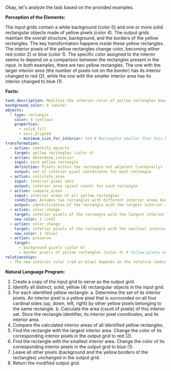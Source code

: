 Okay, let's analyze the task based on the provided examples.

**Perception of the Elements:**

The input grids contain a white background (color 0) and one or more solid rectangular objects made of yellow pixels (color 4). The output grids maintain the overall structure, background, and the borders of the yellow rectangles. The key transformation happens *inside* these yellow rectangles. The interior pixels of the yellow rectangles change color, becoming either red (color 2) or blue (color 1). The specific color assigned to the interior seems to depend on a comparison between the rectangles present in the input. In both examples, there are two yellow rectangles. The one with the larger *interior area* (the number of pixels not on the border) has its interior changed to red (2), while the one with the smaller interior area has its interior changed to blue (1).

**Facts:**


```yaml
task_description: Modifies the interior color of yellow rectangles based on their relative interior size.
background_color: 0 (white)
objects:
  - type: rectangle
    color: 4 (yellow)
    properties:
      - solid_fill
      - axis_aligned
      - minimum_size_for_interior: 3x3 # Rectangles smaller than this have no interior
transformation:
  - action: identify_objects
    target: yellow rectangles (color 4)
  - action: determine_interior
    input: each yellow rectangle
    definition: Pixels within the rectangle not adjacent (cardinally) to the background (color 0) or grid edge. Equivalently, yellow pixels whose 4 cardinal neighbors are also yellow.
    output: set of interior pixel coordinates for each rectangle
  - action: calculate_area
    input: interior pixel sets
    output: interior area (pixel count) for each rectangle
  - action: compare_areas
    input: interior areas of all yellow rectangles
    condition: Assumes two rectangles with different interior areas based on examples.
    output: identification of the rectangle with the largest interior area and the one with the smallest.
  - action: color_change
    target: interior pixels of the rectangle with the largest interior area
    new_color: 2 (red)
  - action: color_change
    target: interior pixels of the rectangle with the smallest interior area
    new_color: 1 (blue)
  - action: preserve
    target:
      - background pixels (color 0)
      - border pixels of yellow rectangles (color 4) # Yellow pixels adjacent to non-yellow pixels or grid edges.
relationships:
  - The new interior color (red or blue) depends on the relative ranking of the rectangle's interior area compared to other yellow rectangles in the input grid. Larger interior area maps to red, smaller maps to blue.
```


**Natural Language Program:**

1.  Create a copy of the input grid to serve as the output grid.
2.  Identify all distinct, solid, yellow (4) rectangular objects in the input grid.
3.  For each identified yellow rectangle:
    a.  Determine the set of its interior pixels. An interior pixel is a yellow pixel that is surrounded on all four cardinal sides (up, down, left, right) by other yellow pixels belonging to the same rectangle.
    b.  Calculate the area (count of pixels) of this interior set. Store the rectangle identifier, its interior pixel coordinates, and its interior area.
4.  Compare the calculated interior areas of all identified yellow rectangles.
5.  Find the rectangle with the largest interior area. Change the color of its corresponding interior pixels in the output grid to red (2).
6.  Find the rectangle with the smallest interior area. Change the color of its corresponding interior pixels in the output grid to blue (1).
7.  Leave all other pixels (background and the yellow borders of the rectangles) unchanged in the output grid.
8.  Return the modified output grid.